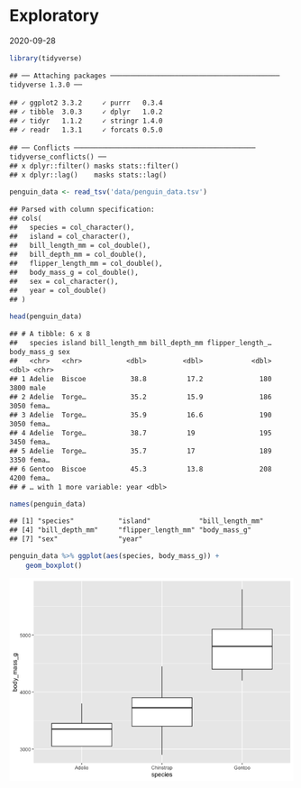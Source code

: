 Exploratory
================
2020-09-28

``` r
library(tidyverse)
```

    ## ── Attaching packages ────────────────────────────────────────── tidyverse 1.3.0 ──

    ## ✓ ggplot2 3.3.2     ✓ purrr   0.3.4
    ## ✓ tibble  3.0.3     ✓ dplyr   1.0.2
    ## ✓ tidyr   1.1.2     ✓ stringr 1.4.0
    ## ✓ readr   1.3.1     ✓ forcats 0.5.0

    ## ── Conflicts ───────────────────────────────────────────── tidyverse_conflicts() ──
    ## x dplyr::filter() masks stats::filter()
    ## x dplyr::lag()    masks stats::lag()

``` r
penguin_data <- read_tsv('data/penguin_data.tsv')
```

    ## Parsed with column specification:
    ## cols(
    ##   species = col_character(),
    ##   island = col_character(),
    ##   bill_length_mm = col_double(),
    ##   bill_depth_mm = col_double(),
    ##   flipper_length_mm = col_double(),
    ##   body_mass_g = col_double(),
    ##   sex = col_character(),
    ##   year = col_double()
    ## )

``` r
head(penguin_data)
```

    ## # A tibble: 6 x 8
    ##   species island bill_length_mm bill_depth_mm flipper_length_… body_mass_g sex  
    ##   <chr>   <chr>           <dbl>         <dbl>            <dbl>       <dbl> <chr>
    ## 1 Adelie  Biscoe           38.8          17.2              180        3800 male 
    ## 2 Adelie  Torge…           35.2          15.9              186        3050 fema…
    ## 3 Adelie  Torge…           35.9          16.6              190        3050 fema…
    ## 4 Adelie  Torge…           38.7          19                195        3450 fema…
    ## 5 Adelie  Torge…           35.7          17                189        3350 fema…
    ## 6 Gentoo  Biscoe           45.3          13.8              208        4200 fema…
    ## # … with 1 more variable: year <dbl>

``` r
names(penguin_data)
```

    ## [1] "species"           "island"            "bill_length_mm"   
    ## [4] "bill_depth_mm"     "flipper_length_mm" "body_mass_g"      
    ## [7] "sex"               "year"

``` r
penguin_data %>% ggplot(aes(species, body_mass_g)) +
    geom_boxplot()
```

![](exploratory_files/figure-gfm/boxplot-1.png)<!-- -->
